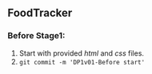 ## FoodTracker
### Before Stage1:
1. Start with provided *html* and *css* files.
2. `git commit -m 'DP1v01-Before start'`